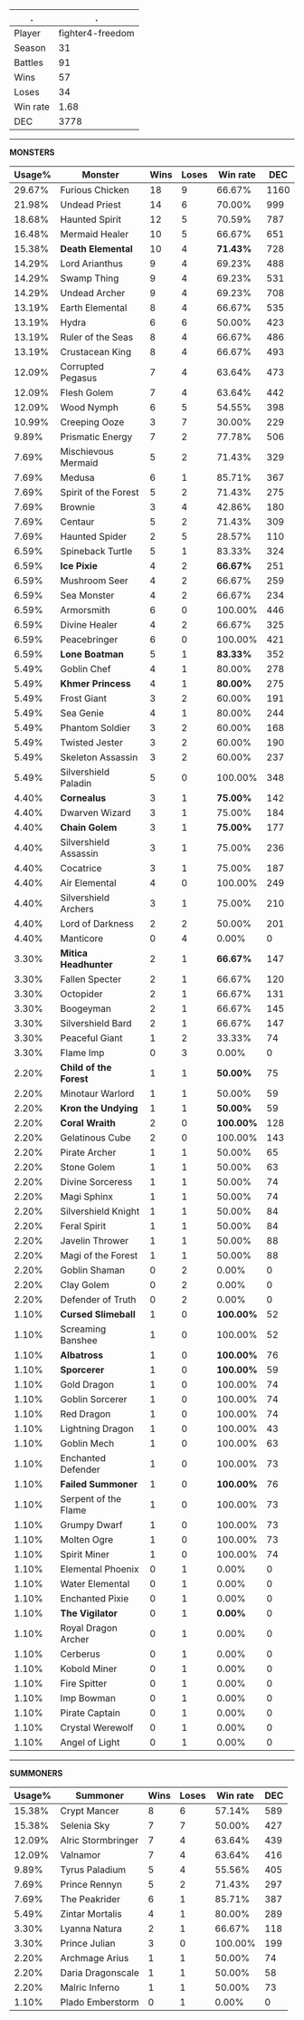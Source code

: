 .|.
|-|-
Player|fighter4-freedom
Season|31
Battles|91
Wins|57
Loses|34
Win rate|1.68
DEC|3778

---
**MONSTERS**

Usage%|Monster|Wins|Loses|Win rate|DEC|
-|-|-|-|-|-|
29.67%|Furious Chicken|18|9|66.67%|1160|
21.98%|Undead Priest|14|6|70.00%|999|
18.68%|Haunted Spirit|12|5|70.59%|787|
16.48%|Mermaid Healer|10|5|66.67%|651|
15.38%|**Death Elemental**|10|4|**71.43%**|728|
14.29%|Lord Arianthus|9|4|69.23%|488|
14.29%|Swamp Thing|9|4|69.23%|531|
14.29%|Undead Archer|9|4|69.23%|708|
13.19%|Earth Elemental|8|4|66.67%|535|
13.19%|Hydra|6|6|50.00%|423|
13.19%|Ruler of the Seas|8|4|66.67%|486|
13.19%|Crustacean King|8|4|66.67%|493|
12.09%|Corrupted Pegasus|7|4|63.64%|473|
12.09%|Flesh Golem|7|4|63.64%|442|
12.09%|Wood Nymph|6|5|54.55%|398|
10.99%|Creeping Ooze|3|7|30.00%|229|
9.89%|Prismatic Energy|7|2|77.78%|506|
7.69%|Mischievous Mermaid|5|2|71.43%|329|
7.69%|Medusa|6|1|85.71%|367|
7.69%|Spirit of the Forest|5|2|71.43%|275|
7.69%|Brownie|3|4|42.86%|180|
7.69%|Centaur|5|2|71.43%|309|
7.69%|Haunted Spider|2|5|28.57%|110|
6.59%|Spineback Turtle|5|1|83.33%|324|
6.59%|**Ice Pixie**|4|2|**66.67%**|251|
6.59%|Mushroom Seer|4|2|66.67%|259|
6.59%|Sea Monster|4|2|66.67%|234|
6.59%|Armorsmith|6|0|100.00%|446|
6.59%|Divine Healer|4|2|66.67%|325|
6.59%|Peacebringer|6|0|100.00%|421|
6.59%|**Lone Boatman**|5|1|**83.33%**|352|
5.49%|Goblin Chef|4|1|80.00%|278|
5.49%|**Khmer Princess**|4|1|**80.00%**|275|
5.49%|Frost Giant|3|2|60.00%|191|
5.49%|Sea Genie|4|1|80.00%|244|
5.49%|Phantom Soldier|3|2|60.00%|168|
5.49%|Twisted Jester|3|2|60.00%|190|
5.49%|Skeleton Assassin|3|2|60.00%|237|
5.49%|Silvershield Paladin|5|0|100.00%|348|
4.40%|**Cornealus**|3|1|**75.00%**|142|
4.40%|Dwarven Wizard|3|1|75.00%|184|
4.40%|**Chain Golem**|3|1|**75.00%**|177|
4.40%|Silvershield Assassin|3|1|75.00%|236|
4.40%|Cocatrice|3|1|75.00%|187|
4.40%|Air Elemental|4|0|100.00%|249|
4.40%|Silvershield Archers|3|1|75.00%|210|
4.40%|Lord of Darkness|2|2|50.00%|201|
4.40%|Manticore|0|4|0.00%|0|
3.30%|**Mitica Headhunter**|2|1|**66.67%**|147|
3.30%|Fallen Specter|2|1|66.67%|120|
3.30%|Octopider|2|1|66.67%|131|
3.30%|Boogeyman|2|1|66.67%|145|
3.30%|Silvershield Bard|2|1|66.67%|147|
3.30%|Peaceful Giant|1|2|33.33%|74|
3.30%|Flame Imp|0|3|0.00%|0|
2.20%|**Child of the Forest**|1|1|**50.00%**|75|
2.20%|Minotaur Warlord|1|1|50.00%|59|
2.20%|**Kron the Undying**|1|1|**50.00%**|59|
2.20%|**Coral Wraith**|2|0|**100.00%**|128|
2.20%|Gelatinous Cube|2|0|100.00%|143|
2.20%|Pirate Archer|1|1|50.00%|65|
2.20%|Stone Golem|1|1|50.00%|63|
2.20%|Divine Sorceress|1|1|50.00%|74|
2.20%|Magi Sphinx|1|1|50.00%|74|
2.20%|Silvershield Knight|1|1|50.00%|84|
2.20%|Feral Spirit|1|1|50.00%|84|
2.20%|Javelin Thrower|1|1|50.00%|88|
2.20%|Magi of the Forest|1|1|50.00%|88|
2.20%|Goblin Shaman|0|2|0.00%|0|
2.20%|Clay Golem|0|2|0.00%|0|
2.20%|Defender of Truth|0|2|0.00%|0|
1.10%|**Cursed Slimeball**|1|0|**100.00%**|52|
1.10%|Screaming Banshee|1|0|100.00%|52|
1.10%|**Albatross**|1|0|**100.00%**|76|
1.10%|**Sporcerer**|1|0|**100.00%**|59|
1.10%|Gold Dragon|1|0|100.00%|74|
1.10%|Goblin Sorcerer|1|0|100.00%|74|
1.10%|Red Dragon|1|0|100.00%|74|
1.10%|Lightning Dragon|1|0|100.00%|43|
1.10%|Goblin Mech|1|0|100.00%|63|
1.10%|Enchanted Defender|1|0|100.00%|73|
1.10%|**Failed Summoner**|1|0|**100.00%**|76|
1.10%|Serpent of the Flame|1|0|100.00%|73|
1.10%|Grumpy Dwarf|1|0|100.00%|73|
1.10%|Molten Ogre|1|0|100.00%|73|
1.10%|Spirit Miner|1|0|100.00%|74|
1.10%|Elemental Phoenix|0|1|0.00%|0|
1.10%|Water Elemental|0|1|0.00%|0|
1.10%|Enchanted Pixie|0|1|0.00%|0|
1.10%|**The Vigilator**|0|1|**0.00%**|0|
1.10%|Royal Dragon Archer|0|1|0.00%|0|
1.10%|Cerberus|0|1|0.00%|0|
1.10%|Kobold Miner|0|1|0.00%|0|
1.10%|Fire Spitter|0|1|0.00%|0|
1.10%|Imp Bowman|0|1|0.00%|0|
1.10%|Pirate Captain|0|1|0.00%|0|
1.10%|Crystal Werewolf|0|1|0.00%|0|
1.10%|Angel of Light|0|1|0.00%|0|

---
**SUMMONERS**

Usage%|Summoner|Wins|Loses|Win rate|DEC|
-|-|-|-|-|-|
15.38%|Crypt Mancer|8|6|57.14%|589|
15.38%|Selenia Sky|7|7|50.00%|427|
12.09%|Alric Stormbringer|7|4|63.64%|439|
12.09%|Valnamor|7|4|63.64%|416|
9.89%|Tyrus Paladium|5|4|55.56%|405|
7.69%|Prince Rennyn|5|2|71.43%|297|
7.69%|The Peakrider|6|1|85.71%|387|
5.49%|Zintar Mortalis|4|1|80.00%|289|
3.30%|Lyanna Natura|2|1|66.67%|118|
3.30%|Prince Julian|3|0|100.00%|199|
2.20%|Archmage Arius|1|1|50.00%|74|
2.20%|Daria Dragonscale|1|1|50.00%|58|
2.20%|Malric Inferno|1|1|50.00%|73|
1.10%|Plado Emberstorm|0|1|0.00%|0|
